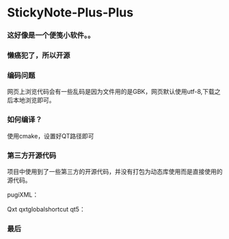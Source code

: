 # StickyNote-Plus-Plus

### 这好像是一个便笺小软件。。

### 懒癌犯了，所以开源

### 编码问题

网页上浏览代码会有一些乱码是因为文件用的是GBK，网页默认使用utf-8,下载之后本地浏览即可。

### 如何编译？

使用cmake，设置好QT路径即可

### 第三方开源代码

项目中使用到了一些第三方的开源代码，并没有打包为动态库使用而是直接使用的源代码。

pugiXML： [](https://github.com/zeux/pugixml)

Qxt qxtglobalshortcut qt5：[](https://github.com/ddqd/qxtglobalshortcut5)

### 最后

